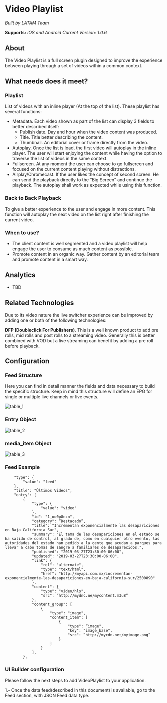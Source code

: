 # Video Playlist

*Built by LATAM Team*

**Supports:** *iOS and Android*
*Current Version: 1.0.6*

 
## About

The Video Playlist is a full screen plugin designed to improve the experience between playing through a set of videos within a common context. 

## What needs does it meet?
### Playlist

List of videos with an inline player (At the top of the list). These playlist has several functions:

- Metadata. Each video shown as part of the list can display 3 fields to better described itself:
  - Publish date. Day and hour when the video content was produced.
  - Title. Title better describing the content.
  - Thumbnail. An editorial cover or frame directly from the video.
- Autoplay. Once the list is load, the first video will autoplay in the inline player. The user will start enjoying the content while having the option to traverse the list of videos in the same context.
- Fullscreen. At any moment the user can choose to go fullscreen and focused on the current content playing without distractions.
- Airplay/Chromecast. If the user likes the concept of second screen. He can send the playback directly to the “Big Screen” and continue the playback. The autoplay shall work as expected while using this function. 

### Back to Back Playback

To give a better experience to the user and engage in more content. This function will autoplay the next video on the list right after finishing the current video.


### When to use?

- The client content is well segmented and a video playlist will help engage the user to consume as much content as possible. 
- Promote content in an organic way. Gather content by an editorial team and promote content in a smart way.

## Analytics

- TBD

## Related Technologies

Due to its video nature the live switcher experience can be improved by adding one or both of the following technologies:

**DFP (Doubleclick For Publishers)**. This is a well known product to add pre rolls, mid rolls and post rolls to a streaming video. Generally this is better combined with VOD but a live streaming can benefit by adding a pre roll before playback.

## Configuration

### Feed Structure

Here you can find in detail manner the fields and data necessary to build the specific structure. Keep in mind this structure will define an EPG for single or multiple live channels or live events.

![table_1](https://github.com/applicaster/latam-product-documentation/blob/master/Video_playlist/ss_1.png?raw=true)

### Entry Object

![table_2](https://github.com/applicaster/latam-product-documentation/blob/master/Video_playlist/ss_2.png?raw=true)

### media_item Object

![table_3](https://github.com/applicaster/latam-product-documentation/blob/master/Video_playlist/ss_3.png?raw=true)

### Feed Example

```
    "type": {
        "value": "feed"
    },
    "title": "Últimos Videos",
    "entry": [
        {
            "type": {
                "value": "video"
            },
            "id": "1_oo0p8nzn",
            "category": “Destacado”,
            "title": "Incrementan exponencialmente las desapariciones en Baja California Sur",
            "summary": "El tema de las desapariciones en el estado se ha salido de control, al grado de, como en cualquier otro evento, las autoridades del estado han pedido a la gente que acudan a parques para llevar a cabo tomas de sangre a familiares de desaparecidos.",
            "published": "2019-03-27T23:30:00-06:00",
            "updated": "2019-03-27T23:30:00-06:00",
            "link": {
                "rel": "alternate",
                "type": "text/html",
                "href": "http://myapi.com.mx/incrementan-exponencialmente-las-desapariciones-en-baja-california-sur/2500890"
            },
            "content": {
                "type": "video/hls",
                "src": “http://mydnc.ne/mycontent.m3u8”
            },
            "content_group": [
                {
                    "type": "image",
                    "content_item": [
                        {
                            "type": “image",
                            "key": "image_base",
                            "src": “http://mycdn.net/myimage.png“
                        }
                    ]
                }
            ],
        },
```

### UI Builder configuration

Please follow the next steps to add VideoPlaylist to your application.

1.- Once the data feed(described in this document) is available, go to the Feed section, with JSON Feed data type.


